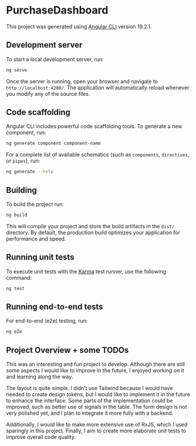 # PurchaseDashboard

This project was generated using [Angular CLI](https://github.com/angular/angular-cli) version 19.2.1.

## Development server

To start a local development server, run:

```bash
ng serve
```

Once the server is running, open your browser and navigate to `http://localhost:4200/`. The application will automatically reload whenever you modify any of the source files.

## Code scaffolding

Angular CLI includes powerful code scaffolding tools. To generate a new component, run:

```bash
ng generate component component-name
```

For a complete list of available schematics (such as `components`, `directives`, or `pipes`), run:

```bash
ng generate --help
```

## Building

To build the project run:

```bash
ng build
```

This will compile your project and store the build artifacts in the `dist/` directory. By default, the production build optimizes your application for performance and speed.

## Running unit tests

To execute unit tests with the [Karma](https://karma-runner.github.io) test runner, use the following command:

```bash
ng test
```

## Running end-to-end tests

For end-to-end (e2e) testing, run:

```bash
ng e2e
```

## Project Overview + some TODOs

This was an interesting and fun project to develop. Although there are still some aspects I would like to improve in the future, I enjoyed working on it and learning along the way.

The layout is quite simple. I didn’t use Tailwind because I would have needed to create design tokens, but I would like to implement it in the future to enhance the interface. Some parts of the implementation could be improved, such as better use of signals in the table. The form design is not very polished yet, and I plan to integrate it more fully with a backend.

Additionally, I would like to make more extensive use of RxJS, which I used sparingly in this project. Finally, I aim to create more elaborate unit tests to improve overall code quality.
